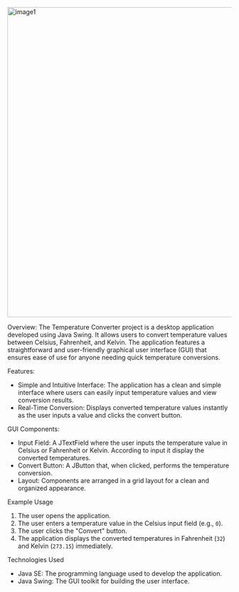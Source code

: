 [<img width="697" alt="image1" src="https://github.com/pawanti8421/Temperature-converter/assets/139790625/fbaa361f-a91c-41a5-8d96-d35b63121303">](https://github.com/pawanti8421/Temperature-converter/assets/139790625/75b2a087-265c-4e01-a56a-818078891bb7)


Overview:
The Temperature Converter project is a desktop application developed using Java Swing. It allows users to convert temperature values between Celsius, Fahrenheit, and Kelvin. The application features a straightforward and user-friendly graphical user interface (GUI) that ensures ease of use for anyone needing quick temperature conversions.

Features:
- Simple and Intuitive Interface: The application has a clean and simple interface where users can easily input temperature values and view conversion results.
- Real-Time Conversion: Displays converted temperature values instantly as the user inputs a value and clicks the convert button.

GUI Components:
- Input Field: A JTextField where the user inputs the temperature value in Celsius or Fahrenheit or Kelvin. According to input it display the converted temperatures.
- Convert Button: A JButton that, when clicked, performs the temperature conversion.
- Layout: Components are arranged in a grid layout for a clean and organized appearance.


Example Usage
1. The user opens the application.
2. The user enters a temperature value in the Celsius input field (e.g., `0`).
3. The user clicks the "Convert" button.
4. The application displays the converted temperatures in Fahrenheit (`32`) and Kelvin (`273.15`) immediately.


Technologies Used
- Java SE: The programming language used to develop the application.
- Java Swing: The GUI toolkit for building the user interface.
